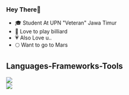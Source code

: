 ### Hey There👋

<!--
**adaamxrb/adaamxrb** is a ✨ _special_ ✨ repository because its `README.md` (this file) appears on your GitHub profile.

Here are some ideas to get you started:

- 🔭 I’m currently working on ...
- 🌱 I’m currently learning ...
- 👯 I’m looking to collaborate on ...
- 🤔 I’m looking for help with ...
- 💬 Ask me about ...
- 📫 How to reach me: ...
- 😄 Pronouns: ...
- ⚡ Fun fact: ...
-->
- 🎓 Student At UPN "Veteran" Jawa Timur
- 🎱 Love to play billiard
- 💗 Also Love u..
- 🌕 Want to go to Mars

## Languages-Frameworks-Tools
<div>
    <img src="https://skillicons.dev/icons?i=nodejs,github,python,javascript,typescript,mongodb,c,c++,java" /><br>
    <img src="https://skillicons.dev/icons?i=react,nextjs,bootstrap,mysql,html,css,vscode,bash,git" />
</div>
